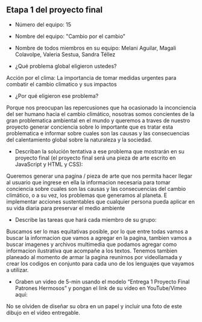 ## Etapa 1 del proyecto final

- Número del equipo: 15
- Nombre del equipo: "Cambio por el cambio"
- Nombre de todos miembros en su equipo: Melani Aguilar, Magali Colavolpe, Valeria Sestua, Sandra Téllez

- ¿Qué problema global eligieron ustedes?

Acción por el clima: La importancia de tomar medidas urgentes para combatir el cambio climatico y sus impactos

- ¿Por qué eligieron ese problema?

Porque nos preocupan las repercusiones que ha ocasionado la inconciencia del ser humano hacia el cambio climático, nosotras somos concientes de la gran problematica ambiental en el mundo y queremos a traves de nuestro proyecto generar conciencia sobre lo importante que es tratar esta problematica e informar sobre cuales son las causas  y las consecuencias del calentamiento global sobre la naturaleza y la sociedad.

- Describan la solución tentativa a ese problema que mostrarán en su proyecto final (el proyecto final será una pieza de arte escrito en JavaScript y HTML y CSS):

Queremos generar una pagina / pieza de arte que nos permita hacer llegar al usuario que ingrese en ella la informacion necesaria para tomar conciencia sobre cuales son las causas y las consecuencias del cambio climático, o a su vez, los problemas que generamos al planeta. E implementar acciones sustentables que cualquier persona pueda aplicar en su vida diaria para preservar el medio ambiente

- Describe las tareas que hará cada miembro de su grupo:

Buscamos ser lo mas equitativas posible, por lo que entre todas vamos a buscar la informacion que vamos a agregar en la pagina, tambien vamos a buscar imagenes y archivos multimedia que podamos agregar como informacion ilustrativa que acompañe a los textos. Tenemos tambien planeado al momento de armar la pagina reunirnos por videollamada y crear los codigos en conjunto para cada uno de los lenguajes que vayamos a utilizar. 

- Graben un video de 5-min usando el modelo “Entrega 1 Proyecto Final Patrones Hermosos” y pongan el link de su vídeo en YouTube/Vimeo aquí:

No se olviden de diseñar su obra en un papel y incluir una foto de este dibujo en el vídeo entregable.
